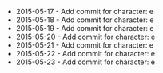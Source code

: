 - 2015-05-17 - Add commit for character: e
- 2015-05-18 - Add commit for character: e
- 2015-05-19 - Add commit for character: e
- 2015-05-20 - Add commit for character: e
- 2015-05-21 - Add commit for character: e
- 2015-05-22 - Add commit for character: e
- 2015-05-23 - Add commit for character: e
